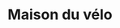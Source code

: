 ---
title: "Maison du vélo"
url: /villeneuve-dascq/maison-du-velo-avenue-jean-perrin/
shop: vélo
---